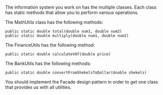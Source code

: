 The information system you work on has the multiple classes. Each class has static methods that allow you to perform various operations.

The MathUtils class has the following methods:
```
public static double total(double num1, double num2)
public static double multiply(double num1, double num2)
```

The FinanceUtils has the following method:
```
public static double calculateVAT(double price)
```

The BankUtils has the following methods:
```
public static double convertFromShekelsToDollar(double shekels)
```
You should implement the Facade design pattern in order to get one class that provides us with all utilities. 